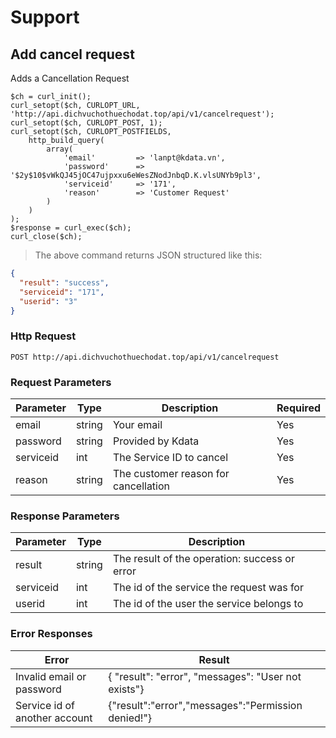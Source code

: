 # Support
## Add cancel request
Adds a Cancellation Request

```curl
$ch = curl_init();
curl_setopt($ch, CURLOPT_URL, 'http://api.dichvuchothuechodat.top/api/v1/cancelrequest');
curl_setopt($ch, CURLOPT_POST, 1);
curl_setopt($ch, CURLOPT_POSTFIELDS,
    http_build_query(
        array(
        	'email'		 	=> 'lanpt@kdata.vn',
        	'password'   	=> '$2y$10$vWkQJ45jOC47ujpxxu6eWesZNodJnbqD.K.vlsUNYb9pl3',
        	'serviceid'    	=> '171',
        	'reason'		=> 'Customer Request'
        )
    )
);
$response = curl_exec($ch);
curl_close($ch);
```

>The above command returns JSON structured like this:

```json
{
  "result": "success",
  "serviceid": "171",
  "userid": "3"
}
```

### Http Request

`POST http://api.dichvuchothuechodat.top/api/v1/cancelrequest`

### Request Parameters
Parameter | Type | Description | Required
--------- | ---- | ----------- | --------
email | string | Your email | Yes
password | string | Provided by Kdata | Yes
serviceid | int | The Service ID to cancel | Yes
reason | string | The customer reason for cancellation | Yes

### Response Parameters
Parameter | Type | Description
--------- | ---- | -----------
result | string | The result of the operation: success or error
serviceid | int | The id of the service the request was for
userid | int | The id of the user the service belongs to

### Error Responses
Error | Result
----- | ------
Invalid email or password | { "result": "error", "messages": "User not exists"}
Service id of another account | {"result":"error","messages":"Permission denied!"}